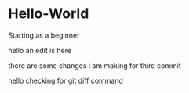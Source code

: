 # Hello-World
Starting as a beginner

hello an edit is here

there are some changes i am making for third commit

hello checking for git diff command

